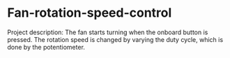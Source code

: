 # Fan-rotation-speed-control
Project description: The fan starts turning when the onboard button is pressed.
The rotation speed is changed by varying the duty cycle, which is done by the potentiometer.
